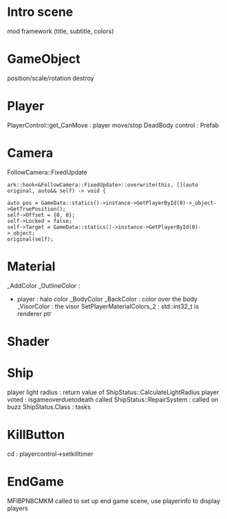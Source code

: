 # Intro scene
mod framework (title, subtitle, colors)

# GameObject
position/scale/rotation
destroy

# Player
PlayerControl::get_CanMove : player move/stop
DeadBody control : Prefab

# Camera
FollowCamera::FixedUpdate
```
ark::hook<&FollowCamera::FixedUpdate>::overwrite(this, [](auto original, auto&& self) -> void {

auto pos = GameData::statics()->instance->GetPlayerById(0)->_object->GetTruePosition();
self->Offset = {0, 0};
self->Locked = false;
self->Target = GameData::statics()->instance->GetPlayerById(0)->_object;
original(self);
```

# Material

_AddColor
_OutlineColor :
 - player : halo color
_BodyColor
_BackColor : color over the body
_VisorColor : the visor
SetPlayerMaterialColors_2 : std::int32_t is renderer ptr

# Shader

# Ship
player light radius : return value of ShipStatus::CalculateLightRadius
player voted : isgameoverduetodeath called
ShipStatus::RepairSystem : called on buzz
ShipStatus.Class : tasks

# KillButton
cd : playercontrol->setkilltimer

# EndGame
MFIBPNBCMKM called to set up end game scene, use playerinfo to display players